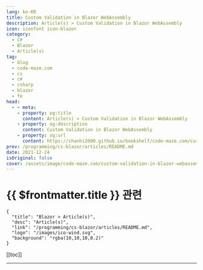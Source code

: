 ```yaml
---
lang: ko-KR
title: Custom Validation in Blazor WebAssembly
description: Article(s) > Custom Validation in Blazor WebAssembly
icon: iconfont icon-blazor
category: 
  - C#
  - Blazor
  - Article(s)
tag: 
  - blog
  - code-maze.com
  - cs
  - c#
  - csharp
  - blazor
  - fe
head:  
  - - meta:
    - property: og:title
      content: Article(s) > Custom Validation in Blazor WebAssembly
    - property: og:description
      content: Custom Validation in Blazor WebAssembly
    - property: og:url
      content: https://chanhi2000.github.io/bookshelf/code-maze.com/custom-validation-in-blazor-webassembly.html
prev: /programming/cs-blazor/articles/README.md
date: 2021-12-24
isOriginal: false
cover: /assets/image/code-maze.com/custom-validation-in-blazor-webassembly/banner.png
---
```


# {{ $frontmatter.title }} 관련

```component VPCard
{
  "title": "Blazor > Article(s)",
  "desc": "Article(s)",
  "link": "/programming/cs-blazor/articles/README.md",
  "logo": "/images/ico-wind.svg",
  "background": "rgba(10,10,10,0.2)"
}
```

[[toc]]

---

<SiteInfo
  name="Custom Validation in Blazor WebAssembly"
  desc="In this article, we are going to learn how to apply Custom Validation in Blazor WebAssembly with custom attributes and messages."
  url="https://code-maze.com/custom-validation-in-blazor-webassembly/"
  logo="/assets/image/code-maze.com/favicon.png"
  preview="/assets/image/code-maze.com/custom-validation-in-blazor-webassembly/banner.png"/>

<!-- TODO: 작성 -->
